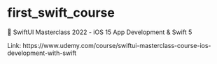 # first_swift_course
<p> 📱 SwiftUI Masterclass 2022 - iOS 15 App Development &amp; Swift 5 </p>
Link: https://www.udemy.com/course/swiftui-masterclass-course-ios-development-with-swift
